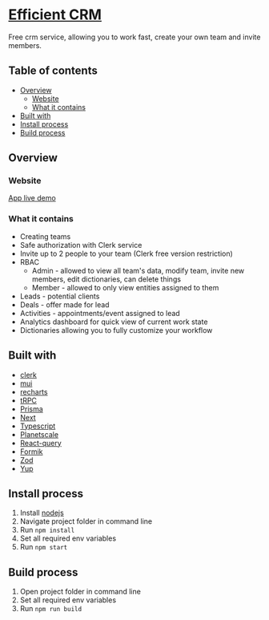 # [Efficient CRM](https://efficient-crm.vercel.app/)

Free crm service, allowing you to work fast, create your own team and invite members.

## Table of contents

- [Overview](#overview)
  - [Website](#website)
  - [What it contains](#What-it-contains)
- [Built with](#built-with)
- [Install process](#install-process)
- [Build process](#build-process)

## Overview

### Website

[App live demo](https://efficient-crm.vercel.app/)

### What it contains

- Creating teams
- Safe authorization with Clerk service
- Invite up to 2 people to your team (Clerk free version restriction)
- RBAC 
    - Admin - allowed to view all team's data, modify team, invite new members, edit dictionaries, can delete things
    - Member - allowed to only view entities assigned to them
- Leads - potential clients
- Deals - offer made for lead
- Activities - appointments/event assigned to lead
- Analytics dashboard for quick view of current work state
- Dictionaries allowing you to fully customize your workflow

## Built with

- [clerk](https://clerk.com/)
- [mui](https://mui.com/)
- [recharts](https://recharts.org/en-US/)
- [tRPC](https://trpc.io/)
- [Prisma](https://www.prisma.io/)
- [Next](https://nextjs.org/)
- [Typescript](https://www.typescriptlang.org/)
- [Planetscale](https://planetscale.com/)
- [React-query](https://react-query-v3.tanstack.com/)
- [Formik](https://formik.org/)
- [Zod](https://zod.dev/)
- [Yup](https://www.npmjs.com/package/yup)

## Install process

1. Install [nodejs](https://nodejs.org/en/download/)
2. Navigate project folder in command line
3. Run `npm install`
4. Set all required env variables
5. Run `npm start`

## Build process

1. Open project folder in command line
2. Set all required env variables
3. Run `npm run build`
